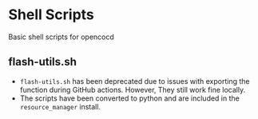 # Shell Scripts

Basic shell scripts for opencocd

## flash-utils.sh

- ``flash-utils.sh`` has been deprecated due to issues with exporting the function during GitHub actions. However, They still work fine locally.
- The scripts have been converted to python and are included in the ``resource_manager`` install.
